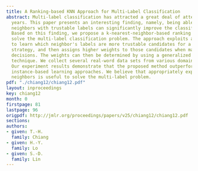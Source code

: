 ```yaml
---
title: A Ranking-based KNN Approach for Multi-Label Classification
abstract: Multi-label classification has attracted a great deal of attention in recent
  years. This paper presents an interesting finding, namely, being able to identify
  neighbors with trustable labels can significantly improve the classification accuracy.
  Based on this finding, we propose a k-nearest-neighbor-based ranking approach to
  solve the multi-label classification problem. The approach exploits a ranking model
  to learn which neighbor's labels are more trustable candidates for a weighted KNN-based
  strategy, and then assigns higher weights to those candidates when making weighted-voting
  decisions. The weights can then be determined by using a generalized pattern search
  technique. We collect several real-word data sets from various domains for the experiment.
  Our experiment results demonstrate that the proposed method outperforms state-of-the-art
  instance-based learning approaches. We believe that appropriately exploiting k-nearest
  neighbors is useful to solve the multi-label problem.
pdf: "./chiang12/chiang12.pdf"
layout: inproceedings
key: chiang12
month: 0
firstpage: 81
lastpage: 96
origpdf: http://jmlr.org/proceedings/papers/v25/chiang12/chiang12.pdf
sections: 
authors:
- given: T.-H.
  family: Chiang
- given: H.-Y.
  family: Lo
- given: S.-D.
  family: Lin
---
```

